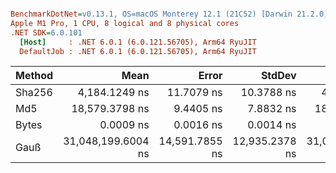 ``` ini

BenchmarkDotNet=v0.13.1, OS=macOS Monterey 12.1 (21C52) [Darwin 21.2.0]
Apple M1 Pro, 1 CPU, 8 logical and 8 physical cores
.NET SDK=6.0.101
  [Host]     : .NET 6.0.1 (6.0.121.56705), Arm64 RyuJIT
  DefaultJob : .NET 6.0.1 (6.0.121.56705), Arm64 RyuJIT


```
| Method |               Mean |          Error |         StdDev |             Median |
|------- |-------------------:|---------------:|---------------:|-------------------:|
| Sha256 |      4,184.1249 ns |     11.7079 ns |     10.3788 ns |      4,178.2851 ns |
|    Md5 |     18,579.3798 ns |      9.4405 ns |      7.8832 ns |     18,577.4511 ns |
|  Bytes |          0.0009 ns |      0.0016 ns |      0.0014 ns |          0.0001 ns |
|   Gauß | 31,048,199.6004 ns | 14,591.7855 ns | 12,935.2378 ns | 31,046,257.8281 ns |
